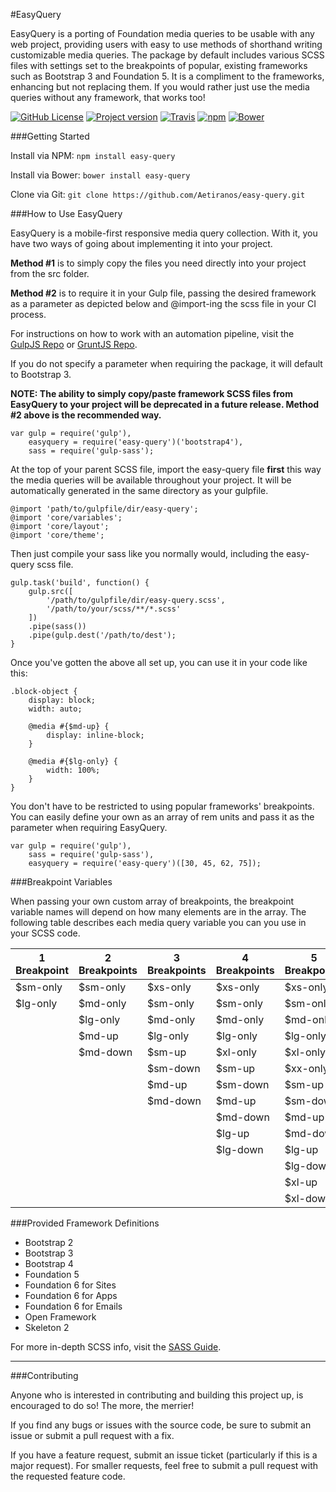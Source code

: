#EasyQuery

EasyQuery is a porting of Foundation media queries to be usable with any web project, providing users with easy to use methods of shorthand writing customizable media queries. The package by default includes various SCSS files with settings set to the breakpoints of popular, existing frameworks such as Bootstrap 3 and Foundation 5. It is a compliment to the frameworks, enhancing but not replacing them. If you would rather just use the media queries without any framework, that works too!

[![GitHub License](https://img.shields.io/badge/license-MIT-blue.svg?style=flat)](https://raw.githubusercontent.com/aetiranos/easy-query/master/LICENSE)
[![Project version](https://img.shields.io/badge/version-1.1.0-green.svg)](https://img.shields.io/badge/version-1.1.0-green.svg)
[![Travis](https://img.shields.io/travis/Aetiranos/easy-query.svg?maxAge=2592000)](https://travis-ci.org/Aetiranos/easy-query)
[![npm](https://img.shields.io/npm/v/npm.svg?maxAge=2592000)](http://npmjs.org/package/easy-query)
[![Bower](https://img.shields.io/bower/v/bootstrap.svg?maxAge=2592000)](https://GitHub.com/Aetiranos/easy-query)
  
###Getting Started

Install via NPM: `npm install easy-query`

Install via Bower: `bower install easy-query`

Clone via Git: `git clone https://github.com/Aetiranos/easy-query.git`

###How to Use EasyQuery

EasyQuery is a mobile-first responsive media query collection. With it, you have two ways of going about implementing it into your project.

**Method #1** is to simply copy the files you need directly into your project from the src folder. 

**Method #2** is to require it in your Gulp file, passing the desired framework as a parameter as depicted below and @import-ing the scss file in your CI process. 

For instructions on how to work with an automation pipeline, visit the [GulpJS Repo](https://github.com/gulpjs/gulp) or [GruntJS Repo](https://github.com/gruntjs/grunt).

If you do not specify a parameter when requiring the package, it will default to Bootstrap 3.

**NOTE: The ability to simply copy/paste framework SCSS files from EasyQuery to your project will be deprecated in a future release. Method #2 above is the recommended way.**

```
var gulp = require('gulp'),
    easyquery = require('easy-query')('bootstrap4'),
    sass = require('gulp-sass');

```

At the top of your parent SCSS file, import the easy-query file **first** this way the media queries will be available throughout your project. It will be automatically generated in the same directory as your gulpfile.
```
@import 'path/to/gulpfile/dir/easy-query';
@import 'core/variables';
@import 'core/layout';
@import 'core/theme';
```

Then just compile your sass like you normally would, including the easy-query scss file.
```
gulp.task('build', function() {
    gulp.src([
        '/path/to/gulpfile/dir/easy-query.scss',
        '/path/to/your/scss/**/*.scss'
    ])
    .pipe(sass())
    .pipe(gulp.dest('/path/to/dest');
}
```

Once you've gotten the above all set up, you can use it in your code like this:

```
.block-object {
    display: block;
    width: auto;
    
    @media #{$md-up} {
        display: inline-block;
    }
    
    @media #{$lg-only} {
        width: 100%;
    }
}
```

You don't have to be restricted to using popular frameworks' breakpoints. You can easily define your own as an array of rem units and pass it as the parameter when requiring EasyQuery. 

```
var gulp = require('gulp'),
    sass = require('gulp-sass'),
    easyquery = require('easy-query')([30, 45, 62, 75]);
```

###Breakpoint Variables

When passing your own custom array of breakpoints, the breakpoint variable names will depend on how many elements are in the array. The following table describes each media query variable you can you use in your SCSS code.

| 1 Breakpoint | 2 Breakpoints | 3 Breakpoints | 4 Breakpoints | 5 Breakpoints |
|---|---|---|---|---|
| $sm-only  | $sm-only | $xs-only | $xs-only | $xs-only |
| $lg-only | $md-only | $sm-only | $sm-only | $sm-only |
|  | $lg-only | $md-only | $md-only | $md-only |
|  | $md-up | $lg-only | $lg-only | $lg-only |
|  | $md-down | $sm-up | $xl-only | $xl-only |
|  |  | $sm-down | $sm-up | $xx-only |
|  |  | $md-up | $sm-down | $sm-up |
|  |  | $md-down | $md-up | $sm-down |
|  |  |  | $md-down | $md-up |
|  |  |  | $lg-up | $md-down |
|  |  |  | $lg-down | $lg-up |
|  |  |  |  | $lg-down |
|  |  |  |  | $xl-up |
|  |  |  |  | $xl-down |

###Provided Framework Definitions

* Bootstrap 2
* Bootstrap 3
* Bootstrap 4
* Foundation 5
* Foundation 6 for Sites
* Foundation 6 for Apps
* Foundation 6 for Emails
* Open Framework
* Skeleton 2

For more in-depth SCSS info, visit the [SASS Guide](http://sass-lang.com/guide).

___

###Contributing

Anyone who is interested in contributing and building this project up, is encouraged to do so! The more, the merrier!

If you find any bugs or issues with the source code, be sure to submit an issue or submit a pull request with a fix.

If you have a feature request, submit an issue ticket (particularly if this is a major request). For smaller requests, feel free to submit a pull request with the requested feature code.